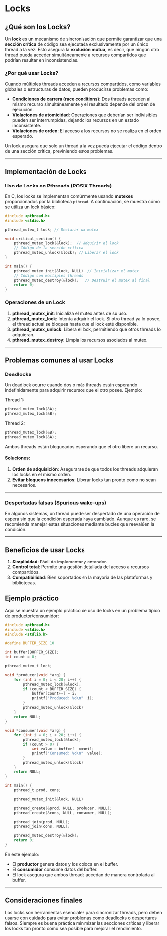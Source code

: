 
# Locks

## ¿Qué son los Locks?
Un **lock** es un mecanismo de sincronización que permite garantizar que una **sección crítica** de código sea ejecutada exclusivamente por un único thread a la vez. Esto asegura la **exclusión mutua**, es decir, que ningún otro thread pueda acceder simultáneamente a recursos compartidos que podrían resultar en inconsistencias.

### ¿Por qué usar Locks?
Cuando múltiples threads acceden a recursos compartidos, como variables globales o estructuras de datos, pueden producirse problemas como:
- **Condiciones de carrera (race conditions)**: Dos threads acceden al mismo recurso simultáneamente y el resultado depende del orden de ejecución.
- **Violaciones de atomicidad**: Operaciones que deberían ser indivisibles pueden ser interrumpidas, dejando los recursos en un estado inconsistente.
- **Violaciones de orden**: El acceso a los recursos no se realiza en el orden esperado.

Un lock asegura que solo un thread a la vez pueda ejecutar el código dentro de una sección crítica, previniendo estos problemas.

---

## Implementación de Locks

### Uso de Locks en Pthreads (POSIX Threads)
En C, los locks se implementan comúnmente usando **mutexes** proporcionados por la biblioteca `pthread`. A continuación, se muestra cómo se utiliza un lock básico:

```c
#include <pthread.h>
#include <stdio.h>

pthread_mutex_t lock; // Declarar un mutex

void critical_section() {
    pthread_mutex_lock(&lock);  // Adquirir el lock
    // Código de la sección crítica
    pthread_mutex_unlock(&lock); // Liberar el lock
}

int main() {
    pthread_mutex_init(&lock, NULL); // Inicializar el mutex
    // Código con múltiples threads
    pthread_mutex_destroy(&lock);   // Destruir el mutex al final
    return 0;
}
```

### Operaciones de un Lock
1. **pthread_mutex_init**: Inicializa el mutex antes de su uso.
2. **pthread_mutex_lock**: Intenta adquirir el lock. Si otro thread ya lo posee, el thread actual se bloquea hasta que el lock esté disponible.
3. **pthread_mutex_unlock**: Libera el lock, permitiendo que otros threads lo adquieran.
4. **pthread_mutex_destroy**: Limpia los recursos asociados al mutex.

---

## Problemas comunes al usar Locks

### **Deadlocks**
Un deadlock ocurre cuando dos o más threads están esperando indefinidamente para adquirir recursos que el otro posee. Ejemplo:

Thread 1:
```c
pthread_mutex_lock(&A);
pthread_mutex_lock(&B);
```

Thread 2:
```c
pthread_mutex_lock(&B);
pthread_mutex_lock(&A);
```

Ambos threads están bloqueados esperando que el otro libere un recurso.

#### Soluciones:
1. **Orden de adquisición**: Asegurarse de que todos los threads adquieran los locks en el mismo orden.
2. **Evitar bloqueos innecesarios**: Liberar locks tan pronto como no sean necesarios.

---

### **Despertadas falsas (Spurious wake-ups)**
En algunos sistemas, un thread puede ser despertado de una operación de espera sin que la condición esperada haya cambiado. Aunque es raro, se recomienda manejar estas situaciones mediante bucles que reevalúen la condición.

---

## Beneficios de usar Locks
1. **Simplicidad**: Fácil de implementar y entender.
2. **Control total**: Permite una gestión detallada del acceso a recursos compartidos.
3. **Compatibilidad**: Bien soportados en la mayoría de las plataformas y bibliotecas.

## Ejemplo práctico
Aquí se muestra un ejemplo práctico de uso de locks en un problema típico de productor/consumidor:

```c
#include <pthread.h>
#include <stdio.h>
#include <stdlib.h>

#define BUFFER_SIZE 10

int buffer[BUFFER_SIZE];
int count = 0;

pthread_mutex_t lock;

void *producer(void *arg) {
    for (int i = 0; i < 20; i++) {
        pthread_mutex_lock(&lock);
        if (count < BUFFER_SIZE) {
            buffer[count++] = i;
            printf("Produced: %d\n", i);
        }
        pthread_mutex_unlock(&lock);
    }
    return NULL;
}

void *consumer(void *arg) {
    for (int i = 0; i < 20; i++) {
        pthread_mutex_lock(&lock);
        if (count > 0) {
            int value = buffer[--count];
            printf("Consumed: %d\n", value);
        }
        pthread_mutex_unlock(&lock);
    }
    return NULL;
}

int main() {
    pthread_t prod, cons;

    pthread_mutex_init(&lock, NULL);

    pthread_create(&prod, NULL, producer, NULL);
    pthread_create(&cons, NULL, consumer, NULL);

    pthread_join(prod, NULL);
    pthread_join(cons, NULL);

    pthread_mutex_destroy(&lock);
    return 0;
}
```

En este ejemplo:
- El **productor** genera datos y los coloca en el buffer.
- El **consumidor** consume datos del buffer.
- El lock asegura que ambos threads accedan de manera controlada al buffer.

---

## Consideraciones finales
Los locks son herramientas esenciales para sincronizar threads, pero deben usarse con cuidado para evitar problemas como deadlocks o despertares falsos. Siempre es buena práctica minimizar las secciones críticas y liberar los locks tan pronto como sea posible para mejorar el rendimiento.
